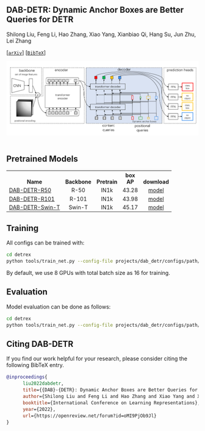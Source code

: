 ## DAB-DETR: Dynamic Anchor Boxes are Better Queries for DETR

Shilong Liu, Feng Li, Hao Zhang, Xiao Yang, Xianbiao Qi, Hang Su, Jun Zhu, Lei Zhang

[[`arXiv`](https://arxiv.org/abs/2201.12329)] [[`BibTeX`](#citing-dab-detr)]

<div align="center">
  <img src="./assets/dab_detr_overall.png"/>
</div><br/>

## Pretrained Models
<table><tbody>
<!-- START TABLE -->
<!-- TABLE HEADER -->
<th valign="bottom">Name</th>
<th valign="bottom">Backbone</th>
<th valign="bottom">Pretrain</th>
<th valign="bottom">box<br/>AP</th>
<th valign="bottom">download</th>
<!-- TABLE BODY -->
<!-- ROW: dab_detr_r50_50ep -->
 <tr><td align="left"><a href="configs/dab_detr_r50_50ep.py">DAB-DETR-R50</a></td>
<td align="center">R-50</td>
<td align="center">IN1k</td>
<td align="center">43.28</td>
<td align="center"> <a href="">model</a></td>
</tr>
<!-- ROW: dab_detr_r101_50ep -->
 <tr><td align="left"><a href="configs/dab_detr_r101_50ep.py">DAB-DETR-R101</a></td>
<td align="center">R-101</td>
<td align="center">IN1k</td>
<td align="center">43.98</td>
<td align="center"> <a href="">model</a></td>
</tr>
<!-- ROW: dab_detr_swin_t_in1k_50ep -->
 <tr><td align="left"><a href="configs/dab_detr_swin_t_in1k_50ep.py">DAB-DETR-Swin-T</a></td>
<td align="center">Swin-T</td>
<td align="center">IN1k</td>
<td align="center">45.17</td>
<td align="center"> <a href="">model</a></td>
</tr>
</tbody></table>


## Training
All configs can be trained with:
```bash
cd detrex
python tools/train_net.py --config-file projects/dab_detr/configs/path/to/config.py --num-gpus 8
```
By default, we use 8 GPUs with total batch size as 16 for training.

## Evaluation
Model evaluation can be done as follows:
```bash
cd detrex
python tools/train_net.py --config-file projects/dab_detr/configs/path/to/config.py --eval-only train.init_checkpoint=/path/to/model_checkpoint
```

## Citing DAB-DETR
If you find our work helpful for your research, please consider citing the following BibTeX entry.

```BibTex
@inproceedings{
      liu2022dabdetr,
      title={{DAB}-{DETR}: Dynamic Anchor Boxes are Better Queries for {DETR}},
      author={Shilong Liu and Feng Li and Hao Zhang and Xiao Yang and Xianbiao Qi and Hang Su and Jun Zhu and Lei Zhang},
      booktitle={International Conference on Learning Representations},
      year={2022},
      url={https://openreview.net/forum?id=oMI9PjOb9Jl}
}
```
